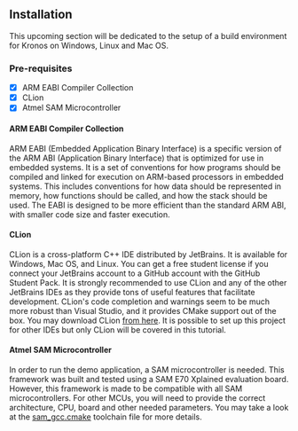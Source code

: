 ## Installation

This upcoming section will be dedicated to the setup of a build environment for Kronos on Windows, Linux and Mac OS.

### Pre-requisites

- [x] ARM EABI Compiler Collection
- [x] CLion
- [x] Atmel SAM Microcontroller

#### ARM EABI Compiler Collection

ARM EABI (Embedded Application Binary Interface) is a specific version of the ARM ABI (Application Binary Interface) that is optimized for use in embedded systems. It is a set of conventions for how programs should be compiled and linked for execution on ARM-based processors in embedded systems. This includes conventions for how data should be represented in memory, how functions should be called, and how the stack should be used. The EABI is designed to be more efficient than the standard ARM ABI, with smaller code size and faster execution.

#### CLion

CLion is a cross-platform C++ IDE distributed by JetBrains. It is available for Windows, Mac OS, and Linux. You can get
a free student license if you connect your JetBrains account to a GitHub account with the GitHub Student Pack. It is
strongly recommended to use CLion and any of the other JetBrains IDEs as they provide tons of useful features that
facilitate development. CLion's code completion and warnings seem to be much more robust than Visual Studio, and it
provides CMake support out of the box. You may download CLion [from here](https://www.jetbrains.com/clion/). It is
possible to set up this project for other IDEs but only CLion will be covered in this tutorial.

#### Atmel SAM Microcontroller

In order to run the demo application, a SAM microcontroller is needed. This framework was built and tested using a SAM
E70 Xplained evaluation board. However, this framework is made to be compatible with all SAM microcontrollers. For other
MCUs, you will need to provide the correct architecture, CPU, board and other needed parameters. You may take a look at
the [sam_gcc.cmake](../../build/sam_gcc.cmake) toolchain file for more details.

